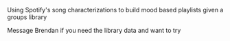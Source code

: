 Using Spotify's song characterizations to build mood based playlists given a groups library

Message Brendan if you need the library data and want to try
